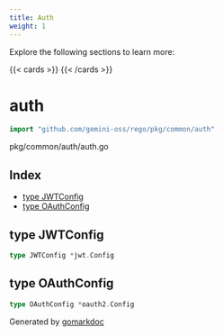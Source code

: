 ```yaml
---
title: Auth
weight: 1
---
```

Explore the following sections to learn more:

{{< cards >}}
{{< /cards >}}

<!-- gomarkdoc:embed:start -->

<!-- Code generated by gomarkdoc. DO NOT EDIT -->

# auth

```go
import "github.com/gemini-oss/rego/pkg/common/auth"
```

pkg/common/auth/auth.go

## Index

- [type JWTConfig](<#JWTConfig>)
- [type OAuthConfig](<#OAuthConfig>)


<a name="JWTConfig"></a>
## type JWTConfig



```go
type JWTConfig *jwt.Config
```

<a name="OAuthConfig"></a>
## type OAuthConfig



```go
type OAuthConfig *oauth2.Config
```

Generated by [gomarkdoc](<https://github.com/princjef/gomarkdoc>)


<!-- gomarkdoc:embed:end -->
